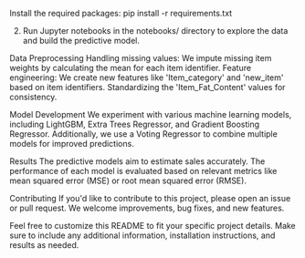 Install the required packages:
pip install -r requirements.txt

2. Run Jupyter notebooks in the notebooks/ directory to explore the data and build the predictive model.


Data Preprocessing
Handling missing values: We impute missing item weights by calculating the mean for each item identifier.
Feature engineering: We create new features like 'Item_category' and 'new_item' based on item identifiers.
Standardizing the 'Item_Fat_Content' values for consistency.

Model Development
We experiment with various machine learning models, including LightGBM, Extra Trees Regressor, and Gradient Boosting Regressor. Additionally, we use a Voting Regressor to combine multiple models for improved predictions.

Results
The predictive models aim to estimate sales accurately. The performance of each model is evaluated based on relevant metrics like mean squared error (MSE) or root mean squared error (RMSE).

Contributing
If you'd like to contribute to this project, please open an issue or pull request. We welcome improvements, bug fixes, and new features.

Feel free to customize this README to fit your specific project details. Make sure to include any additional information, installation instructions, and results as needed.

